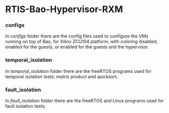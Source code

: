 # RTIS-Bao-Hypervisor-RXM

### configs
In _configs_ folder there are the config files used to configure the VMs running on top of Bao, for Xilinx ZCU104 platform, with coloring disabled, enabled for the guests, or enabled for the guests and the hypervisor.

### temporal_isolation
In _temporal\_isolation_ folder there are the freeRTOS programs used for temporal isolation tests: matrix product and quicksort.

### fault_isolation
In _fault\_isolation_ folder there are the freeRTOS and Linux programs used for fault isolation tests.

